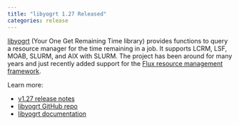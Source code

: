 ```yaml
---
title: "libyogrt 1.27 Released"
categories: release
---
```


[libyogrt](https://github.com/LLNL/libyogrt) (Your One Get Remaining Time library) provides functions to query a resource manager for the time remaining in a job. It supports LCRM, LSF, MOAB, SLURM, and AIX with SLURM. The project has been around for many years and just recently added support for the [Flux resource management framework](https://github.com/flux-framework).

Learn more:
- [v1.27 release notes](https://github.com/LLNL/libyogrt/releases/tag/1.27)
- [libyogrt GitHub repo](https://github.com/LLNL/libyogrt)
- [libyogrt documentation](https://github.com/LLNL/libyogrt/blob/master/src/yogrt.h)
